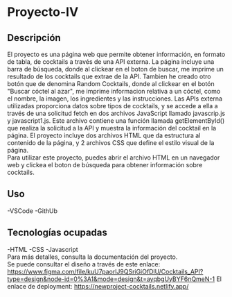 # Proyecto-IV
## Descripción<br>
El proyecto es una página web que permite obtener información, en formato de tabla, de cocktails a través de una API externa.
La página incluye una barra de búsqueda, donde al clickear en el boton de buscar, me imprime un resultado de los cocktails que extrae de la API. Tambien he creado otro botón que de denomina Random Cocktails, donde al clickear en el botón "Buscar cóctel al azar", me imprime informacion relativa a un cóctel, como el nombre, la imagen, los ingredientes y las instrucciones. 
Las APIs externa utilizadas proporciona datos sobre tipos de cocktails, y se accede a ella a través de una solicitud fetch en dos archivos JavaScript llamado javascrip.js y javascript1.js. Este archivo contiene una función llamada getElementById() que realiza la solicitud a la API y muestra la información del cocktail en la página.
El proyecto incluye dos archivos HTML que da estructura al contenido de la página, y 2 archivos CSS que define el estilo visual de la página.<br>Para utilizar este proyecto, puedes abrir el archivo HTML en un navegador web y clickea el boton de búsqueda para obtener información sobre cocktails. 
<br>
## Uso
-VSCode
-GithUb
<br>
## Tecnologías ocupadas
-HTML
-CSS
-Javascript
<br>
Para más detalles, consulta la documentación del proyecto.
<br>
Se puede consultar el diseño a través de este enlace: https://www.figma.com/file/kuU7paorlJ9QSriGiOfDlU/Cocktails_API?type=design&node-id=0%3A1&mode=design&t=ayqbgUyBYF6nQmeN-1
El enlace de deployment: https://newproject-cocktails.netlify.app/
